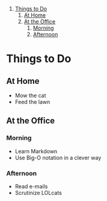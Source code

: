 1. [Things to Do](#things-to-do)
	1. [At Home](#at-home)
	2. [At the Office](#at-the-office)
		1. [Morning](#morning)
		2. [Afternoon](#afternoon)

# Things to Do

## At Home
*    Mow the cat
*    Feed the lawn

## At the Office
### Morning
*    Learn Markdown
*    Use Big-O notation in a clever way
### Afternoon
*    Read e-mails
*    Scrutinize LOLcats